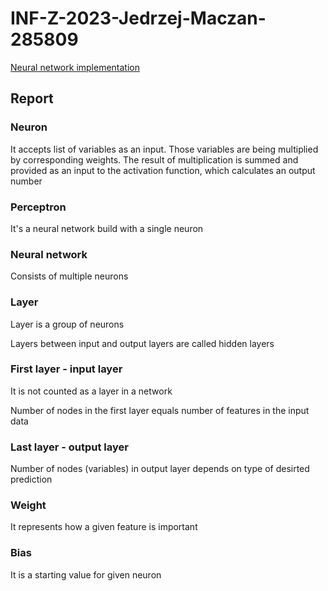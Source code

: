 # INF-Z-2023-Jedrzej-Maczan-285809

[Neural network implementation](nn.py)

## Report

### Neuron

It accepts list of variables as an input. Those variables are being multiplied by corresponding weights. The result of multiplication is summed and provided as an input to the activation function, which calculates an output number

### Perceptron

It's a neural network build with a single neuron

### Neural network

Consists of multiple neurons

### Layer

Layer is a group of neurons

Layers between input and output layers are called hidden layers

### First layer - input layer

It is not counted as a layer in a network

Number of nodes in the first layer equals number of features in the input data

### Last layer - output layer

Number of nodes (variables) in output layer depends on type of desirted prediction

### Weight

It represents how a given feature is important  

### Bias

It is a starting value for given neuron

